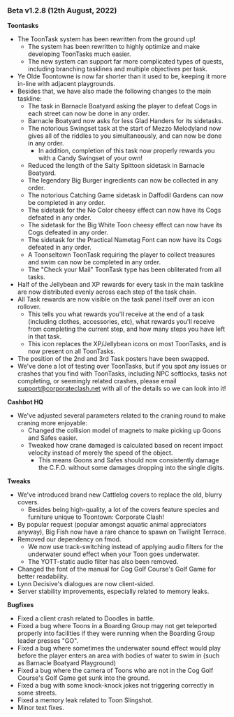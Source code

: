 ### Beta v1.2.8 (12th August, 2022)
 
**Toontasks**
- The ToonTask system has been rewritten from the ground up!
  - The system has been rewritten to highly optimize and make developing ToonTasks much easier.
  - The new system can support far more complicated types of quests, including branching tasklines and multiple objectives per task.
- Ye Olde Toontowne is now far shorter than it used to be, keeping it more in-line with adjacent playgrounds.
- Besides that, we have also made the following changes to the main taskline:
  - The task in Barnacle Boatyard asking the player to defeat Cogs in each street can now be done in any order.
  - Barnacle Boatyard now asks for less Glad Handers for its sidetasks.
  - The notorious Swingset task at the start of Mezzo Melodyland now gives all of the riddles to you simultaneously, and can now be done in any order.
    - In addition, completion of this task now properly rewards you with a Candy Swingset of your own!
  - Reduced the length of the Salty Spittoon sidetask in Barnacle Boatyard.
  - The legendary Big Burger ingredients can now be collected in any order.
  - The notorious Catching Game sidetask in Daffodil Gardens can now be completed in any order.
  - The sidetask for the No Color cheesy effect can now have its Cogs defeated in any order.
  - The sidetask for the Big White Toon cheesy effect can now have its Cogs defeated in any order.
  - The sidetask for the Practical Nametag Font can now have its Cogs defeated in any order.
  - A Toonseltown ToonTask requiring the player to collect treasures and swim can now be completed in any order.
  - The "Check your Mail" ToonTask type has been obliterated from all tasks.
- Half of the Jellybean and XP rewards for every task in the main taskline are now distributed evenly across each step of the task chain.
- All Task rewards are now visible on the task panel itself over an icon rollover.
  - This tells you what rewards you'll receive at the end of a task (including clothes, accessories, etc), what rewards you'll receive from completing the current step, and how many steps you have left in that task.
  - This icon replaces the XP/Jellybean icons on most ToonTasks, and is now present on all ToonTasks.
- The position of the 2nd and 3rd Task posters have been swapped.
- We've done a lot of testing over ToonTasks, but if you spot any issues or crashes that you find with ToonTasks, including NPC softlocks, tasks not completing, or seemingly related crashes, please email support@corporateclash.net with all of the details so we can look into it!
 
**Cashbot HQ**
- We've adjusted several parameters related to the craning round to make craning more enjoyable:
  - Changed the collision model of magnets to make picking up Goons and Safes easier.
  - Tweaked how crane damaged is calculated based on recent impact velocity instead of merely the speed of the object.
    - This means Goons and Safes should now consistently damage the C.F.O. without some damages dropping into the single digits.
 
**Tweaks**
- We've introduced brand new Cattlelog covers to replace the old, blurry covers.
  - Besides being high-quality, a lot of the covers feature species and furniture unique to Toontown: Corporate Clash!
- By popular request (popular amongst aquatic animal appreciators anyway), Big Fish now have a rare chance to spawn on Twilight Terrace.
- Removed our dependency on fmod.
  - We now use track-switching instead of applying audio filters for the underwater sound effect when your Toon goes underwater.
  - The YOTT-static audio filter has also been removed.
- Changed the font of the manual for Cog Golf Course's Golf Game for better readability.
- Lynn Decisive's dialogues are now client-sided.
- Server stability improvements, especially related to memory leaks.
 
**Bugfixes**
- Fixed a client crash related to Doodles in battle.
- Fixed a bug where Toons in a Boarding Group may not get teleported properly into facilities if they were running when the Boarding Group leader presses "GO".
- Fixed a bug where sometimes the underwater sound effect would play before the player enters an area with bodies of water to swim in (such as Barnacle Boatyard Playground)
- Fixed a bug where the camera of Toons who are not in the Cog Golf Course's Golf Game get sunk into the ground.
- Fixed a bug with some knock-knock jokes not triggering correctly in some streets.
- Fixed a memory leak related to Toon Slingshot.
- Minor text fixes.